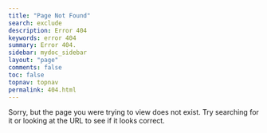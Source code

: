 ```yaml
---
title: "Page Not Found"
search: exclude
description: Error 404
keywords: error 404
summary: Error 404.
sidebar: mydoc_sidebar
layout: "page"
comments: false
toc: false
topnav: topnav
permalink: 404.html
---
```


Sorry, but the page you were trying to view does not exist. Try searching for it or looking at the URL to see if it looks correct.

